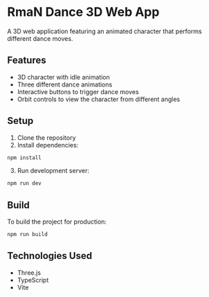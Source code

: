 # RmaN Dance 3D Web App

A 3D web application featuring an animated character that performs different dance moves.

## Features
- 3D character with idle animation
- Three different dance animations
- Interactive buttons to trigger dance moves
- Orbit controls to view the character from different angles

## Setup
1. Clone the repository
2. Install dependencies:
```bash
npm install
```
3. Run development server:
```bash
npm run dev
```

## Build
To build the project for production:
```bash
npm run build
```

## Technologies Used
- Three.js
- TypeScript
- Vite 